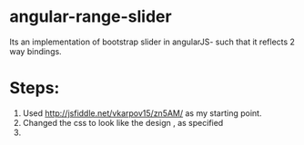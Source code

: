 angular-range-slider
====================

Its an implementation of bootstrap slider in angularJS- such that it reflects 2 way bindings.


Steps:
======
1. Used http://jsfiddle.net/vkarpov15/zn5AM/ as my starting point.
2. Changed the css to look like the design , as specified
3. 


